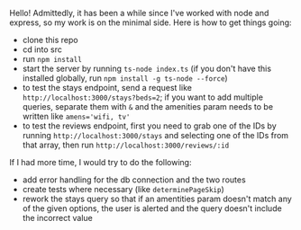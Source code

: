 Hello! Admittedly, it has been a while since I've worked with node and express, so my work is on the minimal side. Here is how to get things going:

- clone this repo
- cd into src
- run `npm install`
- start the server by running `ts-node index.ts` (if you don't have this installed globally, run `npm install -g ts-node --force`)
- to test the stays endpoint, send a request like `http://localhost:3000/stays?beds=2`; if you want to add multiple queries, separate them with `&` and the amenities param needs to be written like `amens='wifi, tv'`
- to test the reviews endpoint, first you need to grab one of the IDs by running `http://localhost:3000/stays` and selecting one of the IDs from that array, then run `http://localhost:3000/reviews/:id`

If I had more time, I would try to do the following:
- add error handling for the db connection and the two routes
- create tests where necessary (like `determinePageSkip`)
- rework the stays query so that if an amentities param doesn't match any of the given options, the user is alerted and the query doesn't include the incorrect value
